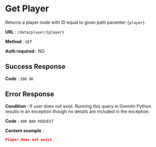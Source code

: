 # Get Player

Returns a player node with ID equal to given path paramter `{player}`.

**URL** : `/data/player/{player}`

**Method** : `GET`

**Auth required** : NO

## Success Response

**Code** : `200 OK`

## Error Response

**Condition** : If user does not exist. Running this query in Gremlin Python results in an exception though no details are included in the exception.

**Code** : `400 BAD REQUEST`

**Content example** :

```json
Player does not exist
```

